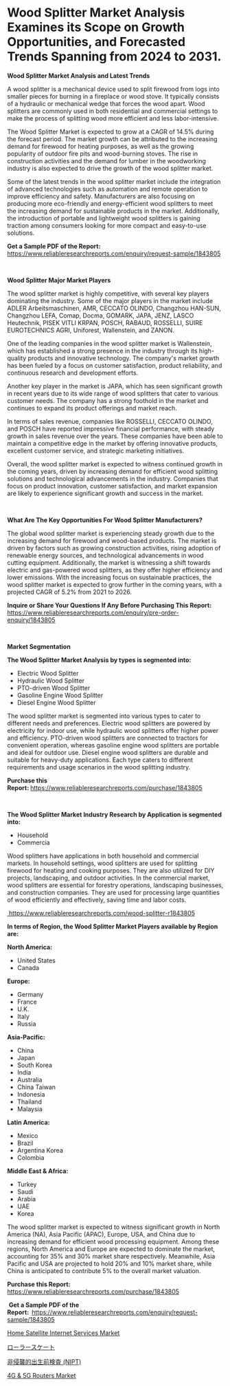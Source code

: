 <p><h1>Wood Splitter Market Analysis Examines its Scope on Growth Opportunities, and Forecasted Trends Spanning from 2024 to 2031.</h1></p><p><strong>Wood Splitter Market Analysis and Latest Trends</strong></p>
<p><p>A wood splitter is a mechanical device used to split firewood from logs into smaller pieces for burning in a fireplace or wood stove. It typically consists of a hydraulic or mechanical wedge that forces the wood apart. Wood splitters are commonly used in both residential and commercial settings to make the process of splitting wood more efficient and less labor-intensive.</p><p>The Wood Splitter Market is expected to grow at a CAGR of 14.5% during the forecast period. The market growth can be attributed to the increasing demand for firewood for heating purposes, as well as the growing popularity of outdoor fire pits and wood-burning stoves. The rise in construction activities and the demand for lumber in the woodworking industry is also expected to drive the growth of the wood splitter market.</p><p>Some of the latest trends in the wood splitter market include the integration of advanced technologies such as automation and remote operation to improve efficiency and safety. Manufacturers are also focusing on producing more eco-friendly and energy-efficient wood splitters to meet the increasing demand for sustainable products in the market. Additionally, the introduction of portable and lightweight wood splitters is gaining traction among consumers looking for more compact and easy-to-use solutions.</p></p>
<p><strong>Get a Sample PDF of the Report:&nbsp;</strong> <a href="https://www.reliableresearchreports.com/enquiry/request-sample/1843805">https://www.reliableresearchreports.com/enquiry/request-sample/1843805</a></p>
<p>&nbsp;</p>
<p><strong>Wood Splitter Major Market Players</strong></p>
<p><p>The wood splitter market is highly competitive, with several key players dominating the industry. Some of the major players in the market include ADLER Arbeitsmaschinen, AMR, CECCATO OLINDO, Changzhou HAN-SUN, Changzhou LEFA, Comap, Docma, GOMARK, JAPA, JENZ, LASCO Heutechnik, PISEK VITLI KRPAN, POSCH, RABAUD, ROSSELLI, SUIRE EUROTECHNICS AGRI, Uniforest, Wallenstein, and ZANON.</p><p>One of the leading companies in the wood splitter market is Wallenstein, which has established a strong presence in the industry through its high-quality products and innovative technology. The company's market growth has been fueled by a focus on customer satisfaction, product reliability, and continuous research and development efforts.</p><p>Another key player in the market is JAPA, which has seen significant growth in recent years due to its wide range of wood splitters that cater to various customer needs. The company has a strong foothold in the market and continues to expand its product offerings and market reach.</p><p>In terms of sales revenue, companies like ROSSELLI, CECCATO OLINDO, and POSCH have reported impressive financial performance, with steady growth in sales revenue over the years. These companies have been able to maintain a competitive edge in the market by offering innovative products, excellent customer service, and strategic marketing initiatives.</p><p>Overall, the wood splitter market is expected to witness continued growth in the coming years, driven by increasing demand for efficient wood splitting solutions and technological advancements in the industry. Companies that focus on product innovation, customer satisfaction, and market expansion are likely to experience significant growth and success in the market.</p></p>
<p>&nbsp;</p>
<p><strong>What Are The Key Opportunities For Wood Splitter Manufacturers?</strong></p>
<p><p>The global wood splitter market is experiencing steady growth due to the increasing demand for firewood and wood-based products. The market is driven by factors such as growing construction activities, rising adoption of renewable energy sources, and technological advancements in wood cutting equipment. Additionally, the market is witnessing a shift towards electric and gas-powered wood splitters, as they offer higher efficiency and lower emissions. With the increasing focus on sustainable practices, the wood splitter market is expected to grow further in the coming years, with a projected CAGR of 5.2% from 2021 to 2026.</p></p>
<p><strong>Inquire or Share Your Questions If Any Before Purchasing This Report:</strong> <a href="https://www.reliableresearchreports.com/enquiry/pre-order-enquiry/1843805">https://www.reliableresearchreports.com/enquiry/pre-order-enquiry/1843805</a></p>
<p>&nbsp;</p>
<p><strong>Market Segmentation</strong></p>
<p><strong>The Wood Splitter Market Analysis by types is segmented into:</strong></p>
<p><ul><li>Electric Wood Splitter</li><li>Hydraulic Wood Splitter</li><li>PTO-driven Wood Splitter</li><li>Gasoline Engine Wood Splitter</li><li>Diesel Engine Wood Splitter</li></ul></p>
<p><p>The wood splitter market is segmented into various types to cater to different needs and preferences. Electric wood splitters are powered by electricity for indoor use, while hydraulic wood splitters offer higher power and efficiency. PTO-driven wood splitters are connected to tractors for convenient operation, whereas gasoline engine wood splitters are portable and ideal for outdoor use. Diesel engine wood splitters are durable and suitable for heavy-duty applications. Each type caters to different requirements and usage scenarios in the wood splitting industry.</p></p>
<p><strong>Purchase this Report:&nbsp;</strong><a href="https://www.reliableresearchreports.com/purchase/1843805">https://www.reliableresearchreports.com/purchase/1843805</a></p>
<p>&nbsp;</p>
<p><strong>The Wood Splitter Market Industry Research by Application is segmented into:</strong></p>
<p><ul><li>Household</li><li>Commercia</li></ul></p>
<p><p>Wood splitters have applications in both household and commercial markets. In household settings, wood splitters are used for splitting firewood for heating and cooking purposes. They are also utilized for DIY projects, landscaping, and outdoor activities. In the commercial market, wood splitters are essential for forestry operations, landscaping businesses, and construction companies. They are used for processing large quantities of wood efficiently and effectively, saving time and labor costs.</p></p>
<p><a href="https://www.reliableresearchreports.com/wood-splitter-r1843805">&nbsp;https://www.reliableresearchreports.com/wood-splitter-r1843805</a></p>
<p><strong>In terms of Region, the Wood Splitter Market Players available by Region are:</strong></p>
<p>
    <p> <strong> North America: </strong>
        <ul>
            <li>United States</li>
            <li>Canada</li>
        </ul>
        </p> 
    <p> <strong> Europe: </strong>
        <ul>
            <li>Germany</li>
            <li>France</li>
            <li>U.K.</li>
            <li>Italy</li>
            <li>Russia</li>
        </ul>
        </p> 
    <p> <strong> Asia-Pacific: </strong>
        <ul>
            <li>China</li>
            <li>Japan</li>
            <li>South Korea</li>
            <li>India</li>
            <li>Australia</li>
            <li>China Taiwan</li>
            <li>Indonesia</li>
            <li>Thailand</li>
            <li>Malaysia</li>
        </ul>
        </p> 
    <p> <strong> Latin America: </strong>
        <ul>
            <li>Mexico</li>
            <li>Brazil</li>
            <li>Argentina Korea</li>
            <li>Colombia</li>
        </ul>
        </p> 
    <p> <strong> Middle East & Africa: </strong>
        <ul>
            <li>Turkey</li>
            <li>Saudi</li>
            <li>Arabia</li>
            <li>UAE</li>
            <li>Korea</li>
        </ul>
    </p>
    </p>
<p><p>The wood splitter market is expected to witness significant growth in North America (NA), Asia Pacific (APAC), Europe, USA, and China due to increasing demand for efficient wood processing equipment. Among these regions, North America and Europe are expected to dominate the market, accounting for 35% and 30% market share respectively. Meanwhile, Asia Pacific and USA are projected to hold 20% and 10% market share, while China is anticipated to contribute 5% to the overall market valuation.</p></p>
<p><strong>Purchase this Report: </strong><a href="https://www.reliableresearchreports.com/purchase/1843805">https://www.reliableresearchreports.com/purchase/1843805</a></p>
<p>&nbsp;<strong>Get a Sample PDF of the Report:&nbsp;&nbsp;</strong><a href="https://www.reliableresearchreports.com/enquiry/request-sample/1843805">https://www.reliableresearchreports.com/enquiry/request-sample/1843805</a></p>
<p><strong></strong></p>
<p><p><a href="https://github.com/goodweq44/Market-Research-Report-List-1/blob/main/home-satellite-internet-services-market.md">Home Satellite Internet Services Market</a></p><p><a href="https://github.com/dawson566/Market-Research-Report-List-1/blob/main/7059500154998.md">ローラースケート</a></p><p><a href="https://github.com/DeonBoer2023/Market-Research-Report-List-1/blob/main/4661864154999.md">非侵襲的出生前検査 (NIPT)</a></p><p><a href="https://github.com/kpvmspce33/Market-Research-Report-List-1/blob/main/4g-5g-routers-market.md">4G & 5G Routers Market</a></p></p>